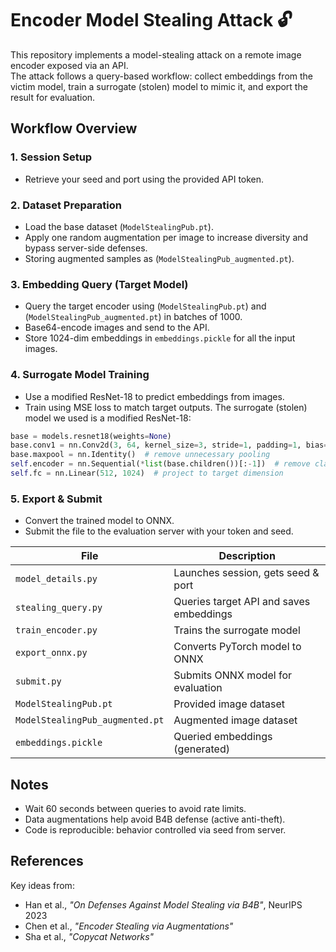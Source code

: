 # Encoder Model Stealing Attack 🔓

This repository implements a model-stealing attack on a remote image encoder exposed via an API.  
The attack follows a query-based workflow: collect embeddings from the victim model, train a surrogate (stolen) model to mimic it, and export the result for evaluation.

## Workflow Overview

### 1. Session Setup
- Retrieve your seed and port using the provided API token.

### 2. Dataset Preparation 
- Load the base dataset (`ModelStealingPub.pt`).
- Apply one random augmentation per image to increase diversity and bypass server-side defenses.
- Storing augmented samples as (`ModelStealingPub_augmented.pt`).

### 3. Embedding Query (Target Model)
- Query the target encoder using  (`ModelStealingPub.pt`) and (`ModelStealingPub_augmented.pt`) in batches of 1000.
- Base64-encode images and send to the API.
- Store 1024-dim embeddings in `embeddings.pickle` for all the input images.

### 4. Surrogate Model Training
- Use a modified ResNet-18 to predict embeddings from images.
- Train using MSE loss to match target outputs.
The surrogate (stolen) model we used is a modified ResNet-18:

```python
base = models.resnet18(weights=None)
base.conv1 = nn.Conv2d(3, 64, kernel_size=3, stride=1, padding=1, bias=False)  # remove initial large conv
base.maxpool = nn.Identity()  # remove unnecessary pooling
self.encoder = nn.Sequential(*list(base.children())[:-1])  # remove classifier
self.fc = nn.Linear(512, 1024)  # project to target dimension
```

### 5. Export & Submit
- Convert the trained model to ONNX.
- Submit the file to the evaluation server with your token and seed.

| File                        | Description                             |
| --------------------------- | --------------------------------------- |
| `model_details.py`           | Launches session, gets seed & port      |
| `stealing_query.py`          | Queries target API and saves embeddings |
| `train_encoder.py`           | Trains the surrogate model              |
| `export_onnx.py`             | Converts PyTorch model to ONNX          |
| `submit.py`                  | Submits ONNX model for evaluation       |
| `ModelStealingPub.pt`        | Provided image dataset                  |
| `ModelStealingPub_augmented.pt` | Augmented image dataset               |
| `embeddings.pickle`          | Queried embeddings (generated)          |

## Notes
- Wait 60 seconds between queries to avoid rate limits.
- Data augmentations help avoid B4B defense (active anti-theft).
- Code is reproducible: behavior controlled via seed from server.

## References
Key ideas from:
- Han et al., *"On Defenses Against Model Stealing via B4B"*, NeurIPS 2023
- Chen et al., *"Encoder Stealing via Augmentations"*
- Sha et al., *"Copycat Networks"*
